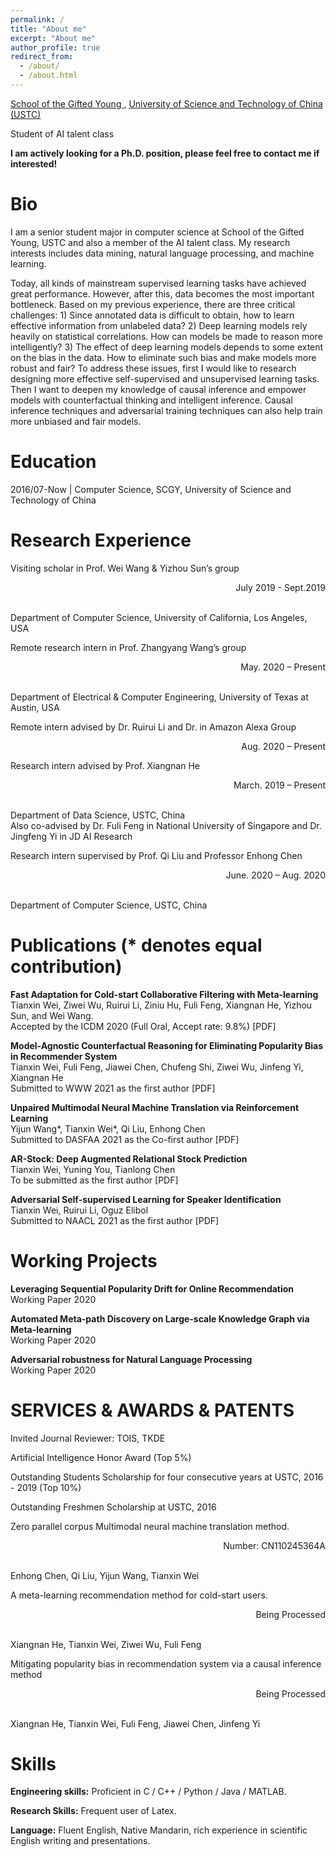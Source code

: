 ```yaml
---
permalink: /
title: "About me"
excerpt: "About me"
author_profile: true
redirect_from: 
  - /about/
  - /about.html
---
```



[School of the Gifted Young ](https://scgy.ustc.edu.cn/), [University of Science and Technology of China (USTC)](http://www.ustc.edu.cn/)

Student of AI talent class

**I am actively looking for a Ph.D. position, please feel free to contact me if interested!**


# Bio

I am a senior student major in computer science at School of the Gifted Young, USTC and also a member of the AI talent class. My research interests includes data mining, natural language processing, and machine learning. 

Today, all kinds of mainstream supervised learning tasks have achieved great performance. However, after this, data becomes the most important bottleneck. Based on my previous experience, there are three critical challenges: 1) Since annotated data is difficult to obtain, how to learn effective information from unlabeled data? 2) Deep learning models rely heavily on statistical correlations. How can models be made to reason more intelligently? 3) The effect of deep learning models depends to some extent on the bias in the data. How to eliminate such bias and make models more robust and fair? To address these issues, first I would like to research designing more effective self-supervised and unsupervised learning tasks. Then I want to deepen my knowledge of causal inference and empower models with counterfactual thinking and intelligent inference. Causal inference techniques and adversarial training techniques can also help train more unbiased and fair models.

# Education

2016/07-Now  \|  Computer Science, SCGY, University of Science and Technology of China

# Research Experience


Visiting scholar in Prof. Wei Wang & Yizhou Sun’s group           	     <p align="right">July 2019 - Sept.2019</p>  
Department of Computer Science, University of California, Los Angeles, USA 

Remote research intern in Prof. Zhangyang Wang’s group  	                                          <p align="right">May. 2020 – Present</p>  
Department of Electrical & Computer Engineering, University of Texas at Austin, USA

Remote intern advised by Dr. Ruirui Li and Dr.  in Amazon Alexa Group  	                            <p align="right">Aug. 2020 – Present

Research intern advised by Prof. Xiangnan He                                                      <p align="right">March. 2019 – Present</p>  
Department of Data Science, USTC, China  
Also co-advised by Dr. Fuli Feng in National University of Singapore and Dr. Jingfeng Yi in JD AI Research

Research intern supervised by Prof. Qi Liu and Professor Enhong Chen 	    <p align="right">June. 2020 – Aug. 2020</p>  
Department of Computer Science, USTC, China

# Publications (* denotes equal contribution)
**Fast Adaptation for Cold-start Collaborative Filtering with Meta-learning**  
Tianxin Wei, Ziwei Wu, Ruirui Li, Ziniu Hu, Fuli Feng, Xiangnan He, Yizhou Sun, and Wei Wang.  
Accepted by the ICDM 2020 (Full Oral, Accept rate: 9.8%)
[PDF]

**Model-Agnostic Counterfactual Reasoning for Eliminating Popularity Bias in Recommender System**  
Tianxin Wei, Fuli Feng, Jiawei Chen, Chufeng Shi, Ziwei Wu, Jinfeng Yi, Xiangnan He  
Submitted to WWW 2021 as the first author
[PDF]

**Unpaired Multimodal Neural Machine Translation via Reinforcement Learning**  
Yijun Wang*, Tianxin Wei*, Qi Liu, Enhong Chen  
Submitted to DASFAA 2021 as the Co-first author
[PDF]

**AR-Stock: Deep Augmented Relational Stock Prediction**  
Tianxin Wei, Yuning You, Tianlong Chen  
To be submitted as the first author
[PDF]

**Adversarial Self-supervised Learning for Speaker Identification**  
Tianxin Wei, Ruirui Li, Oguz Elibol  
Submitted to NAACL 2021 as the first author
[PDF]

# Working Projects

**Leveraging Sequential Popularity Drift for Online Recommendation**  
Working Paper 2020

**Automated Meta-path Discovery on Large-scale Knowledge Graph via Meta-learning**  
Working Paper 2020

**Adversarial robustness for Natural Language Processing**  
Working Paper 2020

# SERVICES & AWARDS & PATENTS
Invited Journal Reviewer: TOIS, TKDE

Artificial Intelligence Honor Award (Top 5%)

Outstanding Students Scholarship for four consecutive years at USTC, 2016 - 2019 (Top 10%)

Outstanding Freshmen Scholarship at USTC, 2016

Zero parallel corpus Multimodal neural machine translation method. 		         <p align="right">Number: CN110245364A</p>  
Enhong Chen, Qi Liu, Yijun Wang, Tianxin Wei

A meta-learning recommendation method for cold-start users.                                             <p align="right">Being Processed</p>  
Xiangnan He, Tianxin Wei, Ziwei Wu, Fuli Feng

Mitigating popularity bias in recommendation system via a causal inference method                       <p align="right">Being Processed</p>  
Xiangnan He, Tianxin Wei, Fuli Feng, Jiawei Chen, Jinfeng Yi


Skills
======
**Engineering skills:** Proficient in C / C++ / Python / Java / MATLAB. 

**Research Skills:** Frequent user of Latex. 

**Language:** Fluent English, Native Mandarin, rich experience in scientific English writing and presentations. 

<!-- **Unpaired Multimodal Neural Machine Translation via Reinforcement Learning**    

Submitted to ACL, still under review

![1553858976747](..\images\pub1.png) -->

